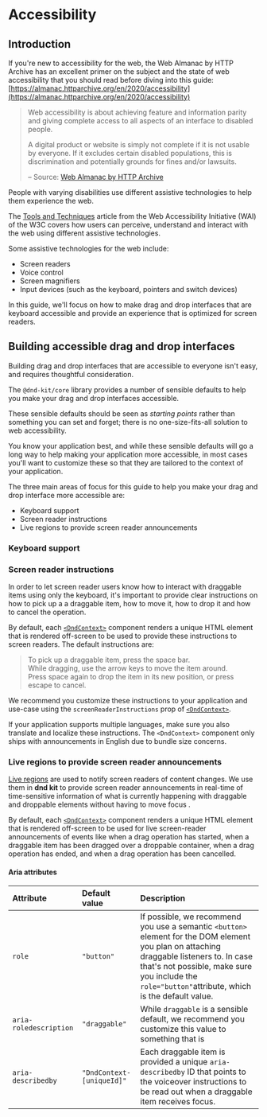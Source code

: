 # Accessibility

## Introduction

If you're new to accessibility for the web, the Web Almanac by HTTP Archive has an excellent primer on the subject and the state of web accessibility that you should read before diving into this guide: [https://almanac.httparchive.org/en/2020/accessibility](https://almanac.httparchive.org/en/2020/accessibility)

> Web accessibility is about achieving feature and information parity and giving complete access to all aspects of an interface to disabled people. 
>
> A digital product or website is simply not complete if it is not usable by everyone. If it excludes certain disabled populations, this is discrimination and potentially grounds for fines and/or lawsuits.
>
> – Source: [Web Almanac by HTTP Archive](https://almanac.httparchive.org/en/2020/accessibility#screen-reader-only-text)

People with varying disabilities use different assistive technologies to help them experience the web. 

The [Tools and Techniques](https://www.w3.org/WAI/people-use-web/tools-techniques/) article from the Web Accessibility Initiative \(WAI\) of the W3C covers how users can perceive, understand and interact with the web using different assistive technologies.

Some assistive technologies for the web include:

* Screen readers
* Voice control
* Screen magnifiers
* Input devices \(such as the keyboard, pointers and switch devices\)

In this guide, we'll focus on how to make drag and drop interfaces that are keyboard accessible and provide an experience that is optimized for screen readers.

## Building accessible drag and drop interfaces

Building drag and drop interfaces that are accessible to everyone isn't easy, and requires thoughtful consideration.

The `@dnd-kit/core` library provides a number of sensible defaults to help you make your drag and drop interfaces accessible.

These sensible defaults should be seen as _starting points_ rather than something you can set and forget; there is no one-size-fits-all solution to web accessibility.

You know your application best, and while these sensible defaults will go a long way to help making your application more accessible, in most cases you'll want to customize these  so that they are tailored to the context of your application.

The three main areas of focus for this guide to help you make your drag and drop interface more accessible are:

* Keyboard support
* Screen reader instructions
* Live regions to provide screen reader announcements

### Keyboard support



### Screen reader instructions

In order to let screen reader users know how to interact with draggable items using only the keyboard, it's important to provide clear instructions on how to pick up a a draggable item, how to move it, how to drop it and how to cancel the operation.

By default, each  [`<DndContext>`](../api-documentation/context-provider/) component renders a unique HTML element that is rendered off-screen to be used to provide these instructions to screen readers. The default instructions are:

> To pick up a draggable item, press the space bar.   
> While dragging, use the arrow keys to move the item around.  
> Press space again to drop the item in its new position, or press escape to cancel.

We recommend you customize these instructions to your application and use-case using the `screenReaderInstructions` prop of [`<DndContext>`](../api-documentation/context-provider/). 

If your application supports multiple languages, make sure you also translate and localize these instructions. The `<DndContext>` component only ships with announcements in English due to bundle size concerns.

### Live regions to provide screen reader announcements

[Live regions](https://developer.mozilla.org/en-US/docs/Web/Accessibility/ARIA/ARIA_Live_Regions) are used to notify screen readers of content changes. We use them in **dnd kit** to provide screen reader announcements in real-time of time-sensitive information of what is currently happening with draggable and droppable elements without having to move focus .

By default, each  [`<DndContext>`](../api-documentation/context-provider/) component renders a unique HTML element that is rendered off-screen to be used for live screen-reader announcements of events like when a drag operation has started, when a draggable item has been dragged over a droppable container, when a drag operation has ended, and when a drag operation has been cancelled.

#### Aria attributes

| Attribute | Default value | Description |
| :--- | :--- | :--- |
| `role` | `"button"` | If possible, we recommend you use a semantic `<button>` element for the DOM element you plan on attaching draggable listeners to. In case that's not possible, make sure you include the `role="button"`attribute, which is the default value. |
| `aria-roledescription` | `"draggable"` | While `draggable` is a sensible default, we recommend you customize this value to something that is  |
| `aria-describedby` | `"DndContext-[uniqueId]"` | Each draggable item is provided a unique `aria-describedby` ID that points to the voiceover instructions to be read out when a draggable item receives focus. |

### 

